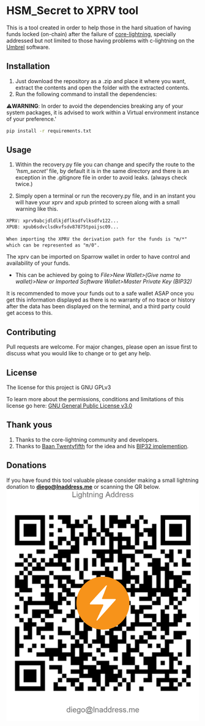 # HSM_Secret to XPRV tool

This is a tool created in order to help those in the hard situation of having funds locked (on-chain) after the failure of [core-lightning](https://github.com/ElementsProject/lightning), specially addressed but not limited to those having problems with c-lightning on the [Umbrel]() software.

## Installation

1. Just download the repository as a .zip and place it where you want, extract the contents and open the folder with the extracted contents. 
2. Run the following command to install the dependencies:

⚠**WARNING**: In order to avoid the dependencies breaking any of your system packages, it is advised to work within a Virtual environment instance of your preference.' 

```bash
pip install -r requirements.txt
```

## Usage

1. Within the recovery.py file you can change and specify the route to the *'hsm_secret'* file, by default it is in the same directory and there is an exception in the .gitignore file in order to avoid leaks. (always check twice.)

2. Simply open a terminal or run the recovery.py file, and in an instant you will have your xprv and xpub printed to screen along with a small warning like this.

```
XPRV: xprv9abcjdldlkjdflksdfvlksdfv122...
XPUB: xpub6sdvclsdkvfsdv87875tpoijsc09...

When importing the XPRV the derivation path for the funds is "m/*" which can be represented as "m/0".
```

The xprv can be imported on Sparrow wallet in order to have control and availability of your funds. 
- This can be achieved by going to *File>New Wallet>(Give name to wallet)>New or Imported Software Wallet>Master Private Key (BIP32)*

It is recommended to move your funds out to a safe wallet ASAP once you get this information displayed as there is no warranty of no trace or history after the data has been displayed on the terminal, and a third party could get access to this.

## Contributing

Pull requests are welcome. For major changes, please open an issue first to discuss what you would like to change or to get any help.

## License

The license for this project is GNU GPLv3

To learn more about the permissions, conditions and limitations of this license go here: [GNU General Public License v3.0](https://choosealicense.com/licenses/gpl-3.0/)

## Thank yous

1. Thanks to the core-lightning community and developers.
2. Thanks to [Baan Twentyfifth](https://community.corelightning.org/u/64d0a6f3) for the idea and his [BIP32 implemention](https://github.com/baam25simo/bip32_4dev).

## Donations

If you have found this tool valuable please consider making a small lightning donation to **diego@lnaddress.me** or scanning the QR below.
![QR](./Misc/Images/QR.png)

